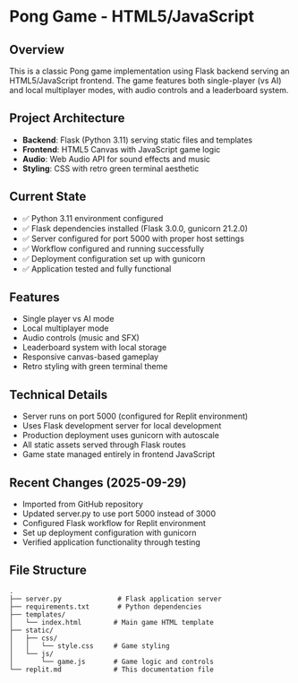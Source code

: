 # Pong Game - HTML5/JavaScript

## Overview
This is a classic Pong game implementation using Flask backend serving an HTML5/JavaScript frontend. The game features both single-player (vs AI) and local multiplayer modes, with audio controls and a leaderboard system.

## Project Architecture
- **Backend**: Flask (Python 3.11) serving static files and templates
- **Frontend**: HTML5 Canvas with JavaScript game logic
- **Audio**: Web Audio API for sound effects and music
- **Styling**: CSS with retro green terminal aesthetic

## Current State
- ✅ Python 3.11 environment configured
- ✅ Flask dependencies installed (Flask 3.0.0, gunicorn 21.2.0)
- ✅ Server configured for port 5000 with proper host settings
- ✅ Workflow configured and running successfully
- ✅ Deployment configuration set up with gunicorn
- ✅ Application tested and fully functional

## Features
- Single player vs AI mode
- Local multiplayer mode
- Audio controls (music and SFX)
- Leaderboard system with local storage
- Responsive canvas-based gameplay
- Retro styling with green terminal theme

## Technical Details
- Server runs on port 5000 (configured for Replit environment)
- Uses Flask development server for local development
- Production deployment uses gunicorn with autoscale
- All static assets served through Flask routes
- Game state managed entirely in frontend JavaScript

## Recent Changes (2025-09-29)
- Imported from GitHub repository
- Updated server.py to use port 5000 instead of 3000
- Configured Flask workflow for Replit environment
- Set up deployment configuration with gunicorn
- Verified application functionality through testing

## File Structure
```
.
├── server.py              # Flask application server
├── requirements.txt       # Python dependencies
├── templates/
│   └── index.html        # Main game HTML template
├── static/
│   ├── css/
│   │   └── style.css     # Game styling
│   └── js/
│       └── game.js       # Game logic and controls
└── replit.md             # This documentation file
```